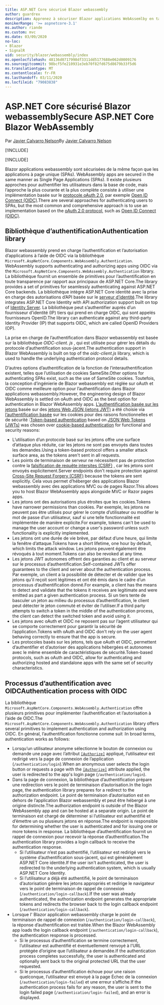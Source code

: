 ```yaml
---
title: ASP.NET Core sécurisé Blazor webassembly
author: guardrex
description: Apprenez à sécuriser Blazor applications WebAssemlby en tant qu’applications à page unique (SPAs).
monikerRange: '>= aspnetcore-3.1'
ms.author: riande
ms.custom: mvc
ms.date: 03/09/2020
no-loc:
- Blazor
- SignalR
uid: security/blazor/webassembly/index
ms.openlocfilehash: 48136d0717998df3311dd5177688e062d0009176
ms.sourcegitcommit: 98bcf5fe210931e3eb70f82fd675d8679b33f5d6
ms.translationtype: MT
ms.contentlocale: fr-FR
ms.lasthandoff: 03/11/2020
ms.locfileid: "79083838"
---
```

# <a name="secure-aspnet-core-opno-locblazor-webassembly"></a><span data-ttu-id="1b534-103">ASP.NET Core sécurisé Blazor webassembly</span><span class="sxs-lookup"><span data-stu-id="1b534-103">Secure ASP.NET Core Blazor WebAssembly</span></span>

<span data-ttu-id="1b534-104">Par [Javier Calvarro Nelson](https://github.com/javiercn)</span><span class="sxs-lookup"><span data-stu-id="1b534-104">By [Javier Calvarro Nelson](https://github.com/javiercn)</span></span>

[!INCLUDE[](~/includes/blazorwasm-preview-notice.md)]

[!INCLUDE[](~/includes/blazorwasm-3.2-template-article-notice.md)]

Blazor<span data-ttu-id="1b534-105"> applications webassembly sont sécurisées de la même façon que les applications à page unique (SPAs).</span><span class="sxs-lookup"><span data-stu-id="1b534-105"> WebAssembly apps are secured in the same manner as Single Page Applications (SPAs).</span></span> <span data-ttu-id="1b534-106">Il existe plusieurs approches pour authentifier les utilisateurs dans la base de code, mais l’approche la plus courante et la plus complète consiste à utiliser une implémentation basée sur le [protocole oAuth 2,0](https://oauth.net/), par exemple [Open ID Connect (OIDC)](https://openid.net/connect/).</span><span class="sxs-lookup"><span data-stu-id="1b534-106">There are several approaches for authenticating users to SPAs, but the most common and comprehensive approach is to use an implementation based on the [oAuth 2.0 protocol](https://oauth.net/), such as [Open ID Connect (OIDC)](https://openid.net/connect/).</span></span>

## <a name="authentication-library"></a><span data-ttu-id="1b534-107">Bibliothèque d’authentification</span><span class="sxs-lookup"><span data-stu-id="1b534-107">Authentication library</span></span>

Blazor<span data-ttu-id="1b534-108"> webassembly prend en charge l’authentification et l’autorisation d’applications à l’aide de OIDC via la bibliothèque `Microsoft.AspNetCore.Components.WebAssembly.Authentication`.</span><span class="sxs-lookup"><span data-stu-id="1b534-108"> WebAssembly supports authenticating and authorizing apps using OIDC via the `Microsoft.AspNetCore.Components.WebAssembly.Authentication` library.</span></span> <span data-ttu-id="1b534-109">La bibliothèque fournit un ensemble de primitives pour l’authentification en toute transparence par rapport aux principaux de ASP.NET Core.</span><span class="sxs-lookup"><span data-stu-id="1b534-109">The library provides a set of primitives for seamlessly authenticating against ASP.NET Core backends.</span></span> <span data-ttu-id="1b534-110">La bibliothèque intègre ASP.NET Core identité avec la prise en charge des autorisations d’API basée sur le [serveur d’identité](https://identityserver.io/).</span><span class="sxs-lookup"><span data-stu-id="1b534-110">The library integrates ASP.NET Core Identity with API authorization support built on top of [Identity Server](https://identityserver.io/).</span></span> <span data-ttu-id="1b534-111">La bibliothèque peut s’authentifier auprès d’un fournisseur d’identité (IP) tiers qui prend en charge OIDC, qui sont appelés fournisseurs OpenID.</span><span class="sxs-lookup"><span data-stu-id="1b534-111">The library can authenticate against any third-party Identity Provider (IP) that supports OIDC, which are called OpenID Providers (OP).</span></span>

<span data-ttu-id="1b534-112">La prise en charge de l’authentification dans Blazor webassembly est basée sur la bibliothèque *OIDC-client. js* , qui est utilisée pour gérer les détails du protocole d’authentification sous-jacent.</span><span class="sxs-lookup"><span data-stu-id="1b534-112">The authentication support in Blazor WebAssembly is built on top of the *oidc-client.js* library, which is used to handle the underlying authentication protocol details.</span></span>

<span data-ttu-id="1b534-113">D’autres options d’authentification de la fonction de l’interauthentification existent, telles que l’utilisation de cookies SameSite.</span><span class="sxs-lookup"><span data-stu-id="1b534-113">Other options for authenticating SPAs exist, such as the use of SameSite cookies.</span></span> <span data-ttu-id="1b534-114">Toutefois, la conception d’ingénierie de Blazor webassembly est réglée sur oAuth et OIDC comme meilleure option pour l’authentification dans Blazor applications webassembly.</span><span class="sxs-lookup"><span data-stu-id="1b534-114">However, the engineering design of Blazor WebAssembly is settled on oAuth and OIDC as the best option for authentication in Blazor WebAssembly apps.</span></span> <span data-ttu-id="1b534-115">[L’authentification basée sur les jetons](xref:security/anti-request-forgery#token-based-authentication) basée sur des [jetons Web JSON (jetons JWT)](https://self-issued.info/docs/draft-ietf-oauth-json-web-token.html) a été choisie via [l’authentification basée](xref:security/anti-request-forgery#cookie-based-authentication) sur les cookies pour des raisons fonctionnelles et de sécurité :</span><span class="sxs-lookup"><span data-stu-id="1b534-115">[Token-based authentication](xref:security/anti-request-forgery#token-based-authentication) based on [JSON Web Tokens (JWTs)](https://self-issued.info/docs/draft-ietf-oauth-json-web-token.html) was chosen over [cookie-based authentication](xref:security/anti-request-forgery#cookie-based-authentication) for functional and security reasons:</span></span>

* <span data-ttu-id="1b534-116">L’utilisation d’un protocole basé sur les jetons offre une surface d’attaque plus réduite, car les jetons ne sont pas envoyés dans toutes les demandes.</span><span class="sxs-lookup"><span data-stu-id="1b534-116">Using a token-based protocol offers a smaller attack surface area, as the tokens aren't sent in all requests.</span></span>
* <span data-ttu-id="1b534-117">Les points de terminaison de serveur ne nécessitent pas de protection contre la [falsification de requête intersites (CSRF)](xref:security/anti-request-forgery) , car les jetons sont envoyés explicitement.</span><span class="sxs-lookup"><span data-stu-id="1b534-117">Server endpoints don't require protection against [Cross-Site Request Forgery (CSRF)](xref:security/anti-request-forgery) because the tokens are sent explicitly.</span></span> <span data-ttu-id="1b534-118">Cela vous permet d’héberger des applications Blazor webassembly avec des applications MVC ou de pages Razor.</span><span class="sxs-lookup"><span data-stu-id="1b534-118">This allows you to host Blazor WebAssembly apps alongside MVC or Razor pages apps.</span></span>
* <span data-ttu-id="1b534-119">Les jetons ont des autorisations plus étroites que les cookies.</span><span class="sxs-lookup"><span data-stu-id="1b534-119">Tokens have narrower permissions than cookies.</span></span> <span data-ttu-id="1b534-120">Par exemple, les jetons ne peuvent pas être utilisés pour gérer le compte d’utilisateur ou modifier le mot de passe d’un utilisateur, sauf si une telle fonctionnalité est implémentée de manière explicite.</span><span class="sxs-lookup"><span data-stu-id="1b534-120">For example, tokens can't be used to manage the user account or change a user's password unless such functionality is explicitly implemented.</span></span>
* <span data-ttu-id="1b534-121">Les jetons ont une durée de vie brève, par défaut d’une heure, qui limite la fenêtre d’attaque.</span><span class="sxs-lookup"><span data-stu-id="1b534-121">Tokens have a short lifetime, one hour by default, which limits the attack window.</span></span> <span data-ttu-id="1b534-122">Les jetons peuvent également être révoqués à tout moment.</span><span class="sxs-lookup"><span data-stu-id="1b534-122">Tokens can also be revoked at any time.</span></span>
* <span data-ttu-id="1b534-123">Les jetons JWT autonomes offrent des garanties au client et au serveur sur le processus d’authentification.</span><span class="sxs-lookup"><span data-stu-id="1b534-123">Self-contained JWTs offer guarantees to the client and server about the authentication process.</span></span> <span data-ttu-id="1b534-124">Par exemple, un client a la possibilité de détecter et de valider que les jetons qu’il reçoit sont légitimes et ont été émis dans le cadre d’un processus d’authentification donné.</span><span class="sxs-lookup"><span data-stu-id="1b534-124">For example, a client has the means to detect and validate that the tokens it receives are legitimate and were emitted as part a given authentication process.</span></span> <span data-ttu-id="1b534-125">Si un tiers tente de basculer un jeton au milieu du processus d’authentification, le client peut détecter le jeton commuté et éviter de l’utiliser.</span><span class="sxs-lookup"><span data-stu-id="1b534-125">If a third party attempts to switch a token in the middle of the authentication process, the client can detect the switched token and avoid using it.</span></span>
* <span data-ttu-id="1b534-126">Les jetons avec oAuth et OIDC ne reposent pas sur l’agent utilisateur qui se comporte correctement pour garantir la sécurité de l’application.</span><span class="sxs-lookup"><span data-stu-id="1b534-126">Tokens with oAuth and OIDC don't rely on the user agent behaving correctly to ensure that the app is secure.</span></span>
* <span data-ttu-id="1b534-127">Les protocoles basés sur les jetons, tels que oAuth et OIDC, permettent d’authentifier et d’autoriser des applications hébergées et autonomes avec le même ensemble de caractéristiques de sécurité.</span><span class="sxs-lookup"><span data-stu-id="1b534-127">Token-based protocols, such as oAuth and OIDC, allow for authenticating and authorizing hosted and standalone apps with the same set of security characteristics.</span></span>

## <a name="authentication-process-with-oidc"></a><span data-ttu-id="1b534-128">Processus d’authentification avec OIDC</span><span class="sxs-lookup"><span data-stu-id="1b534-128">Authentication process with OIDC</span></span>

<span data-ttu-id="1b534-129">La bibliothèque `Microsoft.AspNetCore.Components.WebAssembly.Authentication` offre plusieurs primitives pour implémenter l’authentification et l’autorisation à l’aide de OIDC.</span><span class="sxs-lookup"><span data-stu-id="1b534-129">The `Microsoft.AspNetCore.Components.WebAssembly.Authentication` library offers several primitives to implement authentication and authorization using OIDC.</span></span> <span data-ttu-id="1b534-130">En général, l’authentification fonctionne comme suit :</span><span class="sxs-lookup"><span data-stu-id="1b534-130">In broad terms, authentication works as follows:</span></span>

* <span data-ttu-id="1b534-131">Lorsqu’un utilisateur anonyme sélectionne le bouton de connexion ou demande une page avec l’attribut [`[Authorize]`](xref:Microsoft.AspNetCore.Authorization.AuthorizeAttribute) appliqué, l’utilisateur est redirigé vers la page de connexion de l’application (`/authentication/login`).</span><span class="sxs-lookup"><span data-stu-id="1b534-131">When an anonymous user selects the login button or requests a page with the [`[Authorize]`](xref:Microsoft.AspNetCore.Authorization.AuthorizeAttribute) attribute applied, the user is redirected to the app's login page (`/authentication/login`).</span></span>
* <span data-ttu-id="1b534-132">Dans la page de connexion, la bibliothèque d’authentification prépare une redirection vers le point de terminaison d’autorisation.</span><span class="sxs-lookup"><span data-stu-id="1b534-132">In the login page, the authentication library prepares for a redirect to the authorization endpoint.</span></span> <span data-ttu-id="1b534-133">Le point de terminaison d’autorisation est en dehors de l’application Blazor webassembly et peut être hébergé à une origine distincte.</span><span class="sxs-lookup"><span data-stu-id="1b534-133">The authorization endpoint is outside of the Blazor WebAssembly app and can be hosted at a separate origin.</span></span> <span data-ttu-id="1b534-134">Le point de terminaison est chargé de déterminer si l’utilisateur est authentifié et d’émettre un ou plusieurs jetons en réponse.</span><span class="sxs-lookup"><span data-stu-id="1b534-134">The endpoint is responsible for determining whether the user is authenticated and for issuing one or more tokens in response.</span></span> <span data-ttu-id="1b534-135">La bibliothèque d’authentification fournit un rappel de connexion pour recevoir la réponse d’authentification.</span><span class="sxs-lookup"><span data-stu-id="1b534-135">The authentication library provides a login callback to receive the authentication response.</span></span>
  * <span data-ttu-id="1b534-136">Si l’utilisateur n’est pas authentifié, l’utilisateur est redirigé vers le système d’authentification sous-jacent, qui est généralement ASP.NET Core identité.</span><span class="sxs-lookup"><span data-stu-id="1b534-136">If the user isn't authenticated, the user is redirected to the underlying authentication system, which is usually ASP.NET Core Identity.</span></span>
  * <span data-ttu-id="1b534-137">Si l’utilisateur a déjà été authentifié, le point de terminaison d’autorisation génère les jetons appropriés et redirige le navigateur vers le point de terminaison de rappel de connexion (`/authentication/login-callback`).</span><span class="sxs-lookup"><span data-stu-id="1b534-137">If the user was already authenticated, the authorization endpoint generates the appropriate tokens and redirects the browser back to the login callback endpoint (`/authentication/login-callback`).</span></span>
* <span data-ttu-id="1b534-138">Lorsque l' Blazor application webassembly charge le point de terminaison de rappel de connexion (`/authentication/login-callback`), la réponse d’authentification est traitée.</span><span class="sxs-lookup"><span data-stu-id="1b534-138">When the Blazor WebAssembly app loads the login callback endpoint (`/authentication/login-callback`), the authentication response is processed.</span></span>
  * <span data-ttu-id="1b534-139">Si le processus d’authentification se termine correctement, l’utilisateur est authentifié et éventuellement renvoyé à l’URL protégée d’origine que l’utilisateur a demandée.</span><span class="sxs-lookup"><span data-stu-id="1b534-139">If the authentication process completes successfully, the user is authenticated and optionally sent back to the original protected URL that the user requested.</span></span>
  * <span data-ttu-id="1b534-140">Si le processus d’authentification échoue pour une raison quelconque, l’utilisateur est envoyé à la page Échec de la connexion (`/authentication/login-failed`) et une erreur s’affiche.</span><span class="sxs-lookup"><span data-stu-id="1b534-140">If the authentication process fails for any reason, the user is sent to the login failed page (`/authentication/login-failed`), and an error is displayed.</span></span>
